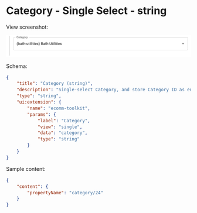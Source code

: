 # Category - Single Select - string

View screenshot:

![Single Select](../../media/single.png)

Schema:

```json
{
	"title": "Category (string)",
	"description": "Single-select Category, and store Category ID as enforced string",
	"type": "string",
	"ui:extension": {
		"name": "ecomm-toolkit",
		"params": {
			"label": "Category",
			"view": "single",
			"data": "category",
			"type": "string"
		}
	}
}
```

Sample content:

```json
{
	"content": {
		"propertyName": "category/24"
	}
}
```
